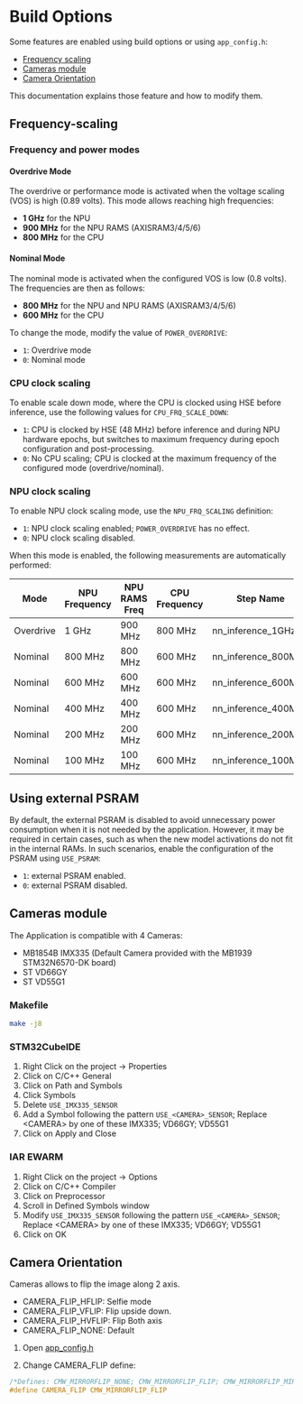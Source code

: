 # Build Options

Some features are enabled using build options or using `app_config.h`:

- [Frequency scaling](#Frequency-scaling)
- [Cameras module](#cameras-module)
- [Camera Orientation](#camera-orientation)


This documentation explains those feature and how to modify them.

## Frequency-scaling

### Frequency and power modes
#### Overdrive Mode
The overdrive or performance mode is activated when the voltage scaling (VOS) is high (0.89 volts). This mode allows reaching high frequencies:
- **1 GHz** for the NPU
- **900 MHz** for the NPU RAMS (AXISRAM3/4/5/6)
- **800 MHz** for the CPU

#### Nominal Mode
The nominal mode is activated when the configured VOS is low (0.8 volts). The frequencies are then as follows:
- **800 MHz** for the NPU and NPU RAMS (AXISRAM3/4/5/6)
- **600 MHz** for the CPU

To change the mode, modify the value of `POWER_OVERDRIVE`:
- `1`: Overdrive mode
- `0`: Nominal mode


### CPU clock scaling
To enable scale down mode, where the CPU is clocked using HSE before inference, use the following values for `CPU_FRQ_SCALE_DOWN`:
- `1`: CPU is clocked by HSE (48 MHz) before inference and during NPU hardware epochs, but switches to maximum frequency during epoch configuration and post-processing.
- `0`: No CPU scaling; CPU is clocked at the maximum frequency of the configured mode (overdrive/nominal).

### NPU clock scaling
To enable NPU clock scaling mode, use the `NPU_FRQ_SCALING` definition:
- `1`: NPU clock scaling enabled; `POWER_OVERDRIVE` has no effect.
- `0`: NPU clock scaling disabled.

When this mode is enabled, the following measurements are automatically performed:

| Mode      | NPU Frequency | NPU RAMS Freq | CPU Frequency | Step Name            |
|-----------|---------------|---------------|---------------|----------------------|
| Overdrive | 1 GHz         | 900 MHz       | 800 MHz       | nn_inference_1GHz    |
| Nominal   | 800 MHz       | 800 MHz       | 600 MHz       | nn_inference_800MHz  |
| Nominal   | 600 MHz       | 600 MHz       | 600 MHz       | nn_inference_600MHz  |
| Nominal   | 400 MHz       | 400 MHz       | 600 MHz       | nn_inference_400MHz  |
| Nominal   | 200 MHz       | 200 MHz       | 600 MHz       | nn_inference_200MHz  |
| Nominal   | 100 MHz       | 100 MHz       | 600 MHz       | nn_inference_100MHz  |

## Using external PSRAM
By default, the external PSRAM is disabled to avoid unnecessary power consumption when it is not needed by the application. However, it may be required in certain cases, such as when the new model activations do not fit in the internal RAMs. In such scenarios, enable the configuration of the PSRAM using `USE_PSRAM`:
- `1`: external PSRAM enabled.
- `0`: external PSRAM disabled.

## Cameras module

The Application is compatible with 4 Cameras:

- MB1854B IMX335 (Default Camera provided with the MB1939 STM32N6570-DK board)
- ST VD66GY
- ST VD55G1

### Makefile

```bash
make -j8
```

### STM32CubeIDE

1. Right Click on the project -> Properties
2. Click on C/C++ General
3. Click on Path and Symbols
4. Click Symbols
5. Delete `USE_IMX335_SENSOR`
6. Add a Symbol following the pattern `USE_<CAMERA>_SENSOR`; Replace \<CAMERA\> by one of these IMX335; VD66GY; VD55G1
7. Click on Apply and Close



### IAR EWARM

1. Right Click on the project -> Options
2. Click on C/C++ Compiler
3. Click on Preprocessor
4. Scroll in Defined Symbols window
5. Modify `USE_IMX335_SENSOR` following the pattern `USE_<CAMERA>_SENSOR`; Replace \<CAMERA\> by one of these IMX335; VD66GY; VD55G1
6. Click on OK


## Camera Orientation

Cameras allows to flip the image along 2 axis.

- CAMERA_FLIP_HFLIP: Selfie mode
- CAMERA_FLIP_VFLIP: Flip upside down.
- CAMERA_FLIP_HVFLIP: Flip Both axis
- CAMERA_FLIP_NONE: Default

1. Open [app_config.h](../Inc/app_config.h)

2. Change CAMERA_FLIP define:
```C
/*Defines: CMW_MIRRORFLIP_NONE; CMW_MIRRORFLIP_FLIP; CMW_MIRRORFLIP_MIRROR; CMW_MIRRORFLIP_FLIP_MIRROR;*/
#define CAMERA_FLIP CMW_MIRRORFLIP_FLIP
```
